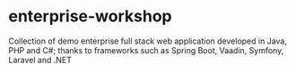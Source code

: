 # enterprise-workshop
Collection of demo enterprise full stack web application developed in Java, PHP and C#; thanks to frameworks such as Spring Boot, Vaadin, Symfony, Laravel and .NET
